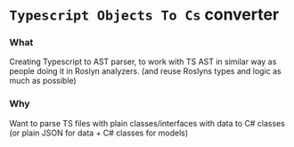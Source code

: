 # `Typescript Objects To Cs` converter

### What
Creating Typescript to AST parser, to work with TS AST in similar way as people doing it in Roslyn analyzers. 
(and reuse Roslyns types and logic as much as possible)

### Why
Want to parse TS files with plain classes/interfaces with data to C# classes (or plain JSON for data + C# classes for models)

